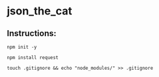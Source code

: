 # json_the_cat

## Instructions:

`npm init -y`

`npm install request`

`touch .gitignore && echo "node_modules/" >> .gitignore`